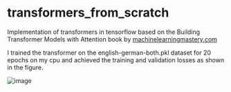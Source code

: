 # transformers_from_scratch

Implementation of transformers in tensorflow based on the Building Transformer Models with Attention book by [machinelearningmastery.com](https://machinelearningmastery.com/)

I trained the transformer on the english-german-both.pkl dataset for 20 epochs on my cpu and achieved the training and validation losses as shown in the figure.

![image](https://github.com/jpsagarm95/transformers_from_scratch/assets/5725746/efa7133e-ff01-4b0c-a5be-be9a5871273a)
